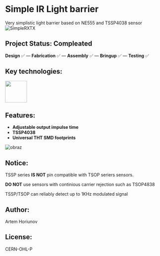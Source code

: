 # Simple IR Light barrier
Very simplistic light barrier based on NE555 and TSSP4038 sensor
![SimpleRXTX](https://github.com/user-attachments/assets/b3eeae9e-8f81-4742-aef2-0a2d7b0987be)
## Project Status: **Compleated**  
**Design** ✅ — **Fabrication** ✅ — **Assembly** ✅ — **Bringup** ✅ — **Testing** ✅  
## Key technologies:
<img align="center" height="70" src="https://github.com/user-attachments/assets/b9e7a733-c604-4bd4-b8ea-bd48c80eab4d">&nbsp;&nbsp;&nbsp;&nbsp;
## Features:
- **Adjustable output impulse time**
- **TSSP4038**
- **Universal THT SMD footprints**
  
![obraz](https://github.com/user-attachments/assets/1016fc41-1026-4a6f-b6c8-f4466431f563)
## Notice:
TSSP series **IS NOT** pin compatible with TSOP seriers sensors.

**DO NOT** use sensors with continious carrier rejection such as TSOP4838

TSSP/TSOP can reliably detect up to 1KHz modulated signal
## Author:
Artem Horiunov
## License:
CERN-OHL-P
